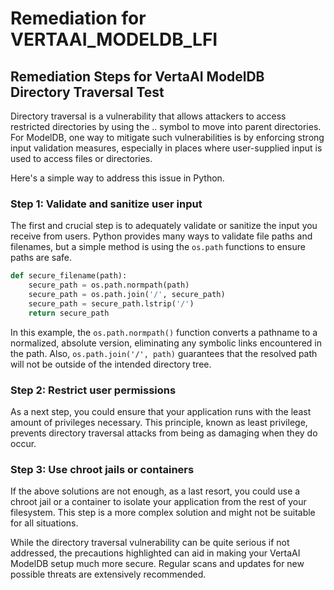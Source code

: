 # Remediation for VERTAAI_MODELDB_LFI

## Remediation Steps for VertaAI ModelDB Directory Traversal Test
Directory traversal is a vulnerability that allows attackers to access restricted directories by using the .. symbol to move into parent directories. For ModelDB, one way to mitigate such vulnerabilities is by enforcing strong input validation measures, especially in places where user-supplied input is used to access files or directories.

Here's a simple way to address this issue in Python.

### Step 1: Validate and sanitize user input
The first and crucial step is to adequately validate or sanitize the input you receive from users. Python provides many ways to validate file paths and filenames, but a simple method is using the `os.path` functions to ensure paths are safe.

```python
def secure_filename(path):
    secure_path = os.path.normpath(path)
    secure_path = os.path.join('/', secure_path)
    secure_path = secure_path.lstrip('/')
    return secure_path
```

In this example, the `os.path.normpath()` function converts a pathname to a normalized, absolute version, eliminating any symbolic links encountered in the path. Also, `os.path.join('/', path)` guarantees that the resolved path will not be outside of the intended directory tree.

### Step 2: Restrict user permissions
As a next step, you could ensure that your application runs with the least amount of privileges necessary. This principle, known as least privilege, prevents directory traversal attacks from being as damaging when they do occur. 

### Step 3: Use chroot jails or containers
If the above solutions are not enough, as a last resort, you could use a chroot jail or a container to isolate your application from the rest of your filesystem. This step is a more complex solution and might not be suitable for all situations. 

While the directory traversal vulnerability can be quite serious if not addressed, the precautions highlighted can aid in making your VertaAI ModelDB setup much more secure. Regular scans and updates for new possible threats are extensively recommended.